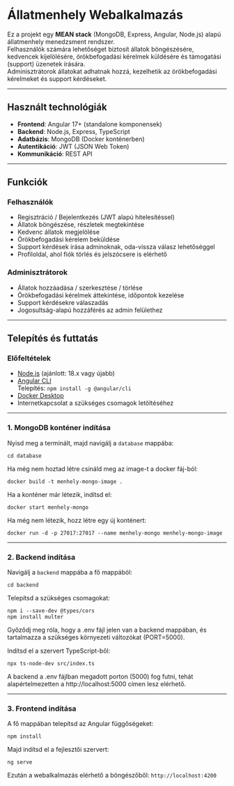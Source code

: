 # Állatmenhely Webalkalmazás

Ez a projekt egy **MEAN stack** (MongoDB, Express, Angular, Node.js) alapú állatmenhely menedzsment rendszer.  
Felhasználók számára lehetőséget biztosít állatok böngészésére, kedvencek kijelölésére, örökbefogadási kérelmek küldésére és támogatási (support) üzenetek írására.  
Adminisztrátorok állatokat adhatnak hozzá, kezelhetik az örökbefogadási kérelmeket és support kérdéseket.

---

## Használt technológiák

- **Frontend**: Angular 17+ (standalone komponensek)
- **Backend**: Node.js, Express, TypeScript
- **Adatbázis**: MongoDB (Docker konténerben)
- **Autentikáció**: JWT (JSON Web Token)
- **Kommunikáció**: REST API

---

## Funkciók

### Felhasználók

- Regisztráció / Bejelentkezés (JWT alapú hitelesítéssel)
- Állatok böngészése, részletek megtekintése
- Kedvenc állatok megjelölése
- Örökbefogadási kérelem beküldése
- Support kérdések írása adminoknak, oda-vissza válasz lehetőséggel
- Profiloldal, ahol fiók törlés és jelszócsere is elérhető

### Adminisztrátorok

- Állatok hozzáadása / szerkesztése / törlése
- Örökbefogadási kérelmek áttekintése, időpontok kezelése
- Support kérdésekre válaszadás
- Jogosultság-alapú hozzáférés az admin felülethez

---

## Telepítés és futtatás

### Előfeltételek

- [Node.js](https://nodejs.org/) (ajánlott: 18.x vagy újabb)
- [Angular CLI](https://angular.io/cli)  
  Telepítés: `npm install -g @angular/cli`
- [Docker Desktop](https://www.docker.com/products/docker-desktop)
- Internetkapcsolat a szükséges csomagok letöltéséhez

---

### 1. MongoDB konténer indítása

Nyisd meg a terminált, majd navigálj a `database` mappába:

```
cd database
```
Ha még nem hoztad létre csináld meg az image-t a docker fáj-ból:

```
docker build -t menhely-mongo-image .

```

Ha a konténer már létezik, indítsd el:

```
docker start menhely-mongo
```

Ha még nem létezik, hozz létre egy új konténert:

```
docker run -d -p 27017:27017 --name menhely-mongo menhely-mongo-image
```

---

### 2. Backend indítása

Navigálj a `backend` mappába a fő mappából:

```
cd backend
```

Telepítsd a szükséges csomagokat:

```
npm i --save-dev @types/cors
npm install multer
```

Győződj meg róla, hogy a .env fájl jelen van a backend mappában, és tartalmazza a szükséges környezeti változókat (PORT=5000).

Indítsd el a szervert TypeScript-ből:

```
npx ts-node-dev src/index.ts
```

A backend a .env fájlban megadott porton (5000) fog futni, tehát alapértelmezetten a http://localhost:5000 címen lesz elérhető.

---

### 3. Frontend indítása


A fő mappában telepítsd az Angular függőségeket:

```
npm install
```

Majd indítsd el a fejlesztői szervert:

```
ng serve
```

Ezután a webalkalmazás elérhető a böngészőből: `http://localhost:4200`
